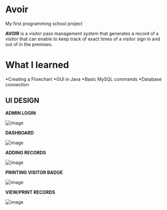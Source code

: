 # Avoir

My first programming  school project

**AVOIR** is a visitor pass management system that generates a record of a visitor that can enable to keep track of exact times of a visitor sign in and out of in the premises.


# What I learned
*Creating a Flowchart
*GUI in Java
*Basic MySQL commands
*Database connection

## UI DESIGN

**ADMIN LOGIN**

![image](https://user-images.githubusercontent.com/99750513/178450254-7ae50525-bdad-476b-94f0-d201d7c346b8.png)

**DASHBOARD**

![image](https://user-images.githubusercontent.com/99750513/178451324-6b41a237-d7cf-4c06-9f40-1a7d25c9e632.png)

**ADDING RECORDS**

![image](https://user-images.githubusercontent.com/99750513/178451525-0ee5ff46-5f4a-4842-986e-6cda963e5e79.png)

**PRINTING VISITOR BADGE**

![image](https://user-images.githubusercontent.com/99750513/178451617-b22d64d9-13fa-4c85-a46e-51299a0c8ad5.png)

**VIEW/PRINT RECORDS**

![image](https://user-images.githubusercontent.com/99750513/178451913-32e8c057-ea3d-4cf5-8285-24c31809ab17.png)
